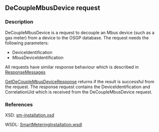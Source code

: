 ## DeCoupleMbusDevice request

### Description
DeCoupleMbusDevice is a request to decouple an Mbus device (such as a gas meter) from a device to the OSGP database. The request needs the following parameters:
- DeviceIdentification
- MbusDeviceIdentification

All requests have similar response behaviour which is described in [ResponseMessages](ResponseMessages.md)

[GetDeCoupleMbusDeviceResponse](GetDeCoupleMbusDeviceResponse.md) returns if the result is successful from the  request. The response request contains the DeviceIdentification and CorrelationUid which is received from the DeCoupleMbusDevice request.

### References

XSD: [sm-installation.xsd](https://github.com/OSGP/Platform/blob/development/osgp-adapter-ws-smartmetering/src/main/webapp/WEB-INF/wsdl/smartmetering/schemas/SmartMeteringInstallation.xsd)

WSDL: [SmartMeteringInstallation.wsdl](https://github.com/OSGP/Platform/blob/development/osgp-adapter-ws-smartmetering/src/main/webapp/WEB-INF/wsdl/smartmetering/SmartMeteringInstallation.wsdl)
